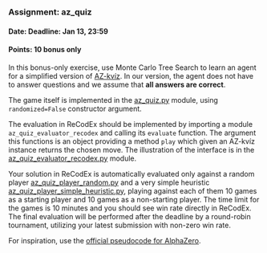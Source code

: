 ### Assignment: az_quiz
#### Date: Deadline: Jan 13, 23:59
#### Points: **10** bonus only

In this bonus-only exercise, use Monte Carlo Tree Search to learn
an agent for a simplified version of [AZ-kvíz](https://cs.wikipedia.org/wiki/AZ-kv%C3%ADz).
In our version, the agent does not have to answer questions and we assume
that **all answers are correct**.

The game itself is implemented in the
[az_quiz.py](https://github.com/ufal/npfl122/tree/master/labs/10/az_quiz.py)
module, using `randomized=False` constructor argument.

The evaluation in ReCodEx should be implemented by importing a module
`az_quiz_evaluator_recodex` and calling its `evaluate` function. The argument
this functions is an object providing a method `play` which given an AZ-kvíz
instance returns the chosen move. The illustration of the interface is in the
[az_quiz_evaluator_recodex.py](https://github.com/ufal/npfl122/tree/master/labs/10/az_quiz_evaluator_recodex.py)
module.

Your solution in ReCodEx is automatically evaluated only against a random player
[az_quiz_player_random.py](https://github.com/ufal/npfl122/tree/master/labs/10/az_quiz_player_random.py)
and a very simple heuristic
[az_quiz_player_simple_heuristic.py](https://github.com/ufal/npfl122/tree/master/labs/10/az_quiz_player_simple_heuristic.py),
playing against each of them 10 games as a starting player and 10 games
as a non-starting player. The time limit for the games is 10 minutes and you
should see win rate directly in ReCodEx. The final evaluation will be
performed after the deadline by a round-robin tournament, utilizing your latest
submission with non-zero win rate.

For inspiration, use the [official pseudocode for AlphaZero](http://science.sciencemag.org/highwire/filestream/719481/field_highwire_adjunct_files/1/aar6404_DataS1.zip).

